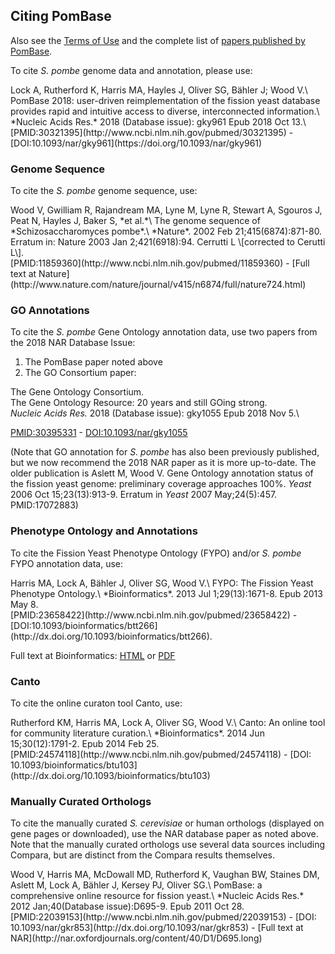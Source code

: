 ## Citing PomBase

Also see the [Terms of Use](about/terms-of-use) and the complete list
of [papers published by PomBase](about/published-by-pombase).

To cite *S. pombe* genome data and annotation, please use:

<div data-badge-type="donut" class='altmetric-embed' data-doi="10.1093/nar/gky961"></div>

<div class="pub-citation">
Lock A, Rutherford K, Harris MA, Hayles J, Oliver SG, Bähler J; Wood V.\
PomBase 2018: user-driven reimplementation of the fission yeast database provides rapid and intuitive access to diverse, interconnected information.\
*Nucleic Acids Res.* 2018 (Database issue): gky961 Epub 2018 Oct 13.\
</div>
<div class="clear-float"></div>
[PMID:30321395](http://www.ncbi.nlm.nih.gov/pubmed/30321395) - [DOI:10.1093/nar/gky961](https://doi.org/10.1093/nar/gky961)

### Genome Sequence

To cite the *S. pombe* genome sequence, use:

<div data-badge-type="donut" class='altmetric-embed' data-doi="10.1038/nature724"></div>

<div class="pub-citation">
Wood V, Gwilliam R, Rajandream MA, Lyne M, Lyne R, Stewart A, Sgouros J,
Peat N, Hayles J, Baker S, *et al.*\
The genome sequence of *Schizosaccharomyces pombe*.\
*Nature*. 2002 Feb 21;415(6874):871-80. Erratum in: Nature 2003 Jan
2;421(6918):94. Cerrutti L \[corrected to Cerutti L\].
</div>
<div class="clear-float"></div>
[PMID:11859360](http://www.ncbi.nlm.nih.gov/pubmed/11859360) - [Full text at Nature](http://www.nature.com/nature/journal/v415/n6874/full/nature724.html)

### GO Annotations

To cite the *S. pombe* Gene Ontology annotation data, use two papers from the 2018 NAR Database Issue:

1. The PomBase paper noted above
2. The GO Consortium paper:

The Gene Ontology Consortium.\
The Gene Ontology Resource: 20 years and still GOing strong.\
*Nucleic Acids Res.* 2018 (Database issue): gky1055 Epub 2018 Nov 5.\

[PMID:30395331](http://www.ncbi.nlm.nih.gov/pubmed/30395331) - [DOI:10.1093/nar/gky1055](https://doi.org/10.1093/nar/gky1055)

(Note that GO annotation for *S. pombe* has also been previously
published, but we now recommend the 2018 NAR paper as it is more
up-to-date. The older publication is Aslett M, Wood V. Gene Ontology
annotation status of the fission yeast genome: preliminary coverage
approaches 100%. *Yeast* 2006 Oct 15;23(13):913-9. Erratum in *Yeast*
2007 May;24(5):457.  PMID:17072883)

### Phenotype Ontology and Annotations

To cite the Fission Yeast Phenotype Ontology (FYPO) and/or *S. pombe*
FYPO annotation data, use:

<div data-badge-type="donut" class='altmetric-embed' data-doi="10.1093/bioinformatics/btt266"></div>

<div class="pub-citation">
Harris MA, Lock A, Bähler J, Oliver SG, Wood V.\
FYPO: The Fission Yeast Phenotype Ontology.\
*Bioinformatics*. 2013 Jul 1;29(13):1671-8.
Epub 2013 May 8.
</div>
<div class="clear-float"></div>
[PMID:23658422](http://www.ncbi.nlm.nih.gov/pubmed/23658422) - [DOI:10.1093/bioinformatics/btt266](http://dx.doi.org/10.1093/bioinformatics/btt266).

Full text at Bioinformatics:
[HTML](http://bioinformatics.oxfordjournals.org/content/29/13/1671.long)
or
[PDF](http://bioinformatics.oxfordjournals.org/content/29/13/1671.full.pdf+html)

### Canto

To cite the online curaton tool Canto, use:

<div data-badge-type="donut" class='altmetric-embed' data-doi="10.1093/bioinformatics/btu103"></div>

<div class="pub-citation">
Rutherford KM, Harris MA, Lock A, Oliver SG, Wood V.\
Canto: An online tool for community literature curation.\
*Bioinformatics*. 2014 Jun 15;30(12):1791-2. Epub 2014 Feb 25.
</div>
<div class="clear-float"></div>
[PMID:24574118](http://www.ncbi.nlm.nih.gov/pubmed/24574118) - [DOI:
10.1093/bioinformatics/btu103](http://dx.doi.org/10.1093/bioinformatics/btu103)

### Manually Curated Orthologs

To cite the manually curated *S. cerevisiae* or human orthologs
(displayed on gene pages or downloaded), use the NAR database paper as
noted above. Note that the manually curated orthologs use several data
sources including Compara, but are distinct from the Compara results
themselves.

<div data-badge-type="donut" class='altmetric-embed' data-doi="10.1093/nar/gkr853"></div>

<div class="pub-citation">
Wood V, Harris MA, McDowall MD, Rutherford K, Vaughan BW, Staines DM,
Aslett M, Lock A, Bähler J, Kersey PJ, Oliver SG.\
PomBase: a comprehensive online resource for fission yeast.\
*Nucleic Acids Res.* 2012 Jan;40(Database issue):D695-9. Epub 2011 Oct
28.
</div>
<div class="clear-float"></div>
[PMID:22039153](http://www.ncbi.nlm.nih.gov/pubmed/22039153) - [DOI: 10.1093/nar/gkr853](http://dx.doi.org/10.1093/nar/gkr853) - [Full text at NAR](http://nar.oxfordjournals.org/content/40/D1/D695.long)
